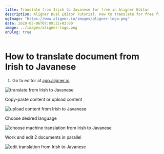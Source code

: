 ```yaml
---
title: Translate from Irish to Javanese for free in Aligner Editor
description: Aligner Dual Editor Tutorial. How to translate for free from Irish to Javanese. Aligner is multilingual document management platform. 
ogImage: "https://www.aligner.io/images/aligner-logo.png"
date: 2020-05-06T07:09:21+03:00
image: ../images/aligner-logo.png
onBlog: true
---
```


# How to translate document from Irish to Javanese

1. Go to editor at [app.aligner.io](https://app.aligner.io "Aligner App web page")

![translate from Irish to Javanese](../aligner-blank-editor.png "translate from Irish to Javanese")

Copy-paste content or upload content

![upload content from Irish to Javanese](../aligner-uploaded-document.png "upload content from Irish to Javanese")

Choose desired language

![choose machine translation from Irish to Javanese](../aligner-language-dropdown.png "choose machine translation from Irish to Javanese")

Work and edit 2 documents in parallel

![edit translation from Irish to Javanese](../aligner-double-sitded-editor.png "edit translation from Irish to Javanese")

